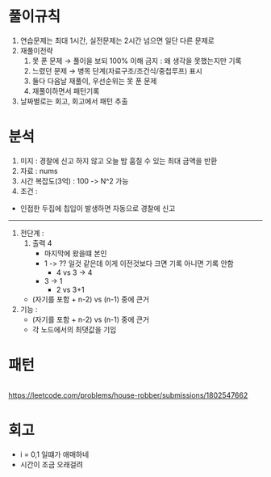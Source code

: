 # 풀이규칙
1. 연습문제는 최대 1시간, 실전문제는 2시간 넘으면 일단 다른 문제로
2. 재풀이전략
   1. 못 푼 문제 → 풀이을 보되 100% 이해 금지 : 왜 생각을 못했는지만 기록
   2. 느렸던 문제 → 병목 단계(자료구조/조건식/중첩루프) 표시
   3. 둘다 다음날 재풀이, 우선순위는 못 푼 문제
   4. 재풀이하면서 패턴기록
3. 날짜별로는 회고, 회고에서 패턴 추출

# 분석
1. 미지 : 경찰에 신고 하지 않고 오늘 밤 훔칠 수 있는 최대 금액을 반환
2. 자료 : nums
3. 시간 복잡도(3억) : 100 -> N^2 가능
4. 조건 :
- 인접한 두집에 칩입이 발생하면 자동으로 경찰에 신고
---
1. 전단계 : 
   1. 출력 4
      - 마지막에 왔을떄 본인
      - 1 -> ?? 일것 같은데 이게 이전것보다 크면 기록 아니면 기록 안함
        - 4 vs 3 -> 4
      - 3 -> 1
        - 2 vs 3+1
   - (자기를 포함 + n-2) vs (n-1) 중에 큰거
2. 기능 : 
   - (자기를 포함 + n-2) vs (n-1) 중에 큰거
   - 각 노드에서의 최댓값을 기입

# 패턴
```text

```

https://leetcode.com/problems/house-robber/submissions/1802547662

# 회고
- i = 0,1 일떄가 애매하네
- 시간이 조금 오래걸려